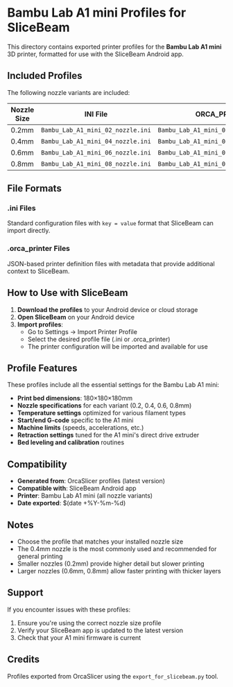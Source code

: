 # Bambu Lab A1 mini Profiles for SliceBeam

This directory contains exported printer profiles for the **Bambu Lab A1 mini** 3D printer, formatted for use with the SliceBeam Android app.

## Included Profiles

The following nozzle variants are included:

| Nozzle Size | INI File | ORCA_PRINTER File |
|-------------|----------|-------------------|
| 0.2mm | `Bambu_Lab_A1_mini_02_nozzle.ini` | `Bambu_Lab_A1_mini_02_nozzle.orca_printer` |
| 0.4mm | `Bambu_Lab_A1_mini_04_nozzle.ini` | `Bambu_Lab_A1_mini_04_nozzle.orca_printer` |
| 0.6mm | `Bambu_Lab_A1_mini_06_nozzle.ini` | `Bambu_Lab_A1_mini_06_nozzle.orca_printer` |
| 0.8mm | `Bambu_Lab_A1_mini_08_nozzle.ini` | `Bambu_Lab_A1_mini_08_nozzle.orca_printer` |

## File Formats

### .ini Files
Standard configuration files with `key = value` format that SliceBeam can import directly.

### .orca_printer Files  
JSON-based printer definition files with metadata that provide additional context to SliceBeam.

## How to Use with SliceBeam

1. **Download the profiles** to your Android device or cloud storage
2. **Open SliceBeam** on your Android device
3. **Import profiles**:
   - Go to Settings → Import Printer Profile
   - Select the desired profile file (.ini or .orca_printer)
   - The printer configuration will be imported and available for use

## Profile Features

These profiles include all the essential settings for the Bambu Lab A1 mini:

- **Print bed dimensions**: 180×180×180mm
- **Nozzle specifications** for each variant (0.2, 0.4, 0.6, 0.8mm)
- **Temperature settings** optimized for various filament types
- **Start/end G-code** specific to the A1 mini
- **Machine limits** (speeds, accelerations, etc.)
- **Retraction settings** tuned for the A1 mini's direct drive extruder
- **Bed leveling and calibration** routines

## Compatibility

- **Generated from**: OrcaSlicer profiles (latest version)
- **Compatible with**: SliceBeam Android app
- **Printer**: Bambu Lab A1 mini (all nozzle variants)
- **Date exported**: $(date +%Y-%m-%d)

## Notes

- Choose the profile that matches your installed nozzle size
- The 0.4mm nozzle is the most commonly used and recommended for general printing
- Smaller nozzles (0.2mm) provide higher detail but slower printing
- Larger nozzles (0.6mm, 0.8mm) allow faster printing with thicker layers

## Support

If you encounter issues with these profiles:

1. Ensure you're using the correct nozzle size profile
2. Verify your SliceBeam app is updated to the latest version
3. Check that your A1 mini firmware is current

## Credits

Profiles exported from OrcaSlicer using the `export_for_slicebeam.py` tool.